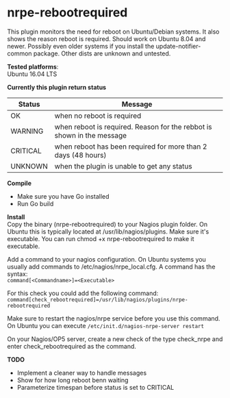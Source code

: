 # nrpe-rebootrequired
This plugin monitors the need for reboot on Ubuntu/Debian systems. It also shows the reason reboot is required. Should work on Ubuntu 8.04 and newer. Possibly even older systems if you install the update-notifier-common package. Other dists are unknown and untested.  

**Tested platforms**:  
Ubuntu 16.04 LTS  
  
**Currently this plugin return status**  

| Status   | Message                                                                |
| -------- | ---------------------------------------------------------------------- |
| OK       | when no reboot is required                                             |
| WARNING  | when reboot is required. Reason for the rebbot is shown in the message |
| CRITICAL | when reboot has been required for more than 2 days (48 hours)          |
| UNKNOWN  | when the plugin is unable to get any status                            |

**Compile**  
- Make sure you have Go installed  
- Run Go build

**Install**  
Copy the binary (nrpe-rebootrequired) to your Nagios plugin folder. On Ubuntu this is typically located at /usr/lib/nagios/plugins. Make sure it's executable. You can run chmod +x nrpe-rebootrequired to make it executable.  
  
Add a command to your nagios configuration. On Ubuntu systems you usually add commands to /etc/nagios/nrpe_local.cfg. A command has the syntax:   
`command[<Commandname>]=<Executable>`  
  
For this check you could add the following command:  
`command[check_rebootrequired]=/usr/lib/nagios/plugins/nrpe-rebootrequired`  
  
Make sure to restart the nagios/nrpe service before you use this command. On Ubuntu you can execute `/etc/init.d/nagios-nrpe-server restart`
  
On your Nagios/OP5 server, create a new check of the type check_nrpe and enter check_rebootrequired as the command.

**TODO**  
- Implement a cleaner way to handle messages
- Show for how long reboot benn waiting
- Parameterize timespan before status is set to CRITICAL
